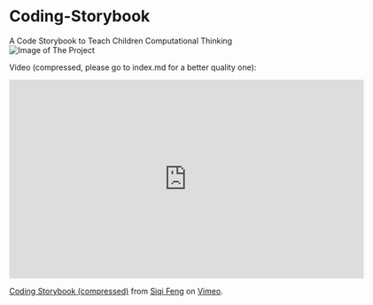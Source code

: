 # Coding-Storybook
A Code Storybook to Teach Children Computational Thinking
![Image of The Project](https://github.com/degokay/Coding-Storybook/blob/master/WeChat%20Image_20180507153744.jpg)

Video (compressed, please go to index.md for a better quality one):
<iframe src="https://player.vimeo.com/video/268519887" width="640" height="360" frameborder="0" webkitallowfullscreen mozallowfullscreen allowfullscreen></iframe>
<p><a href="https://vimeo.com/268519887">Coding Storybook (compressed)</a> from <a href="https://vimeo.com/user7313813">Siqi Feng</a> on <a href="https://vimeo.com">Vimeo</a>.</p>

